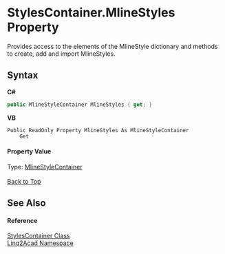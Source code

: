 # StylesContainer.MlineStyles Property 
 

Provides access to the elements of the MlineStyle dictionary and methods to create, add and import MlineStyles.

## Syntax

**C#**<br />
``` C#
public MlineStyleContainer MlineStyles { get; }
```

**VB**<br />
``` VB
Public ReadOnly Property MlineStyles As MlineStyleContainer
	Get
```


#### Property Value
Type: <a href="T_Linq2Acad_MlineStyleContainer.md#MlineStyleContainer-Class">MlineStyleContainer</a>
<br/><br/><a href="#StylesContainerMlineStyles-Property">Back to Top</a>

## See Also


#### Reference
<a href="T_Linq2Acad_StylesContainer.md#StylesContainer-Class">StylesContainer Class</a><br /><a href="N_Linq2Acad.md#Linq2Acad-Namespace">Linq2Acad Namespace</a><br />
